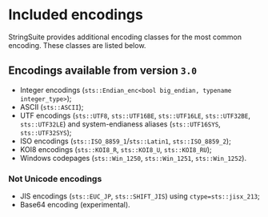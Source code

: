 # Included encodings

StringSuite provides additional encoding classes for the most common encoding. These classes are listed below.

## Encodings available from version `3.0`

* Integer encodings (`sts::Endian_enc<bool big_endian, typename integer_type>`);
* ASCII (`sts::ASCII`);
* UTF encodings (`sts::UTF8`, `sts::UTF16BE`, `sts::UTF16LE`, `sts::UTF32BE`, `sts::UTF32LE`) and system-endianess aliases (`sts::UTF16SYS`, `sts::UTF32SYS`);
* ISO encodings (`sts::ISO_8859_1`/`sts::Latin1`, `sts::ISO_8859_2`);
* KOI8 encodings (`sts::KOI8_R`, `sts::KOI8_U`, `sts::KOI8_RU`);
* Windows codepages (`sts::Win_1250`, `sts::Win_1251`, `sts::Win_1252`).

### Not Unicode encodings

* JIS encodings (`sts::EUC_JP`, `sts::SHIFT_JIS`) using `ctype=sts::jisx_213`;
* Base64 encoding (experimental).
